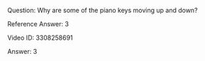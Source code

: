 Question: Why are some of the piano keys moving up and down?

Reference Answer: 3

Video ID: 3308258691

Answer: 3

